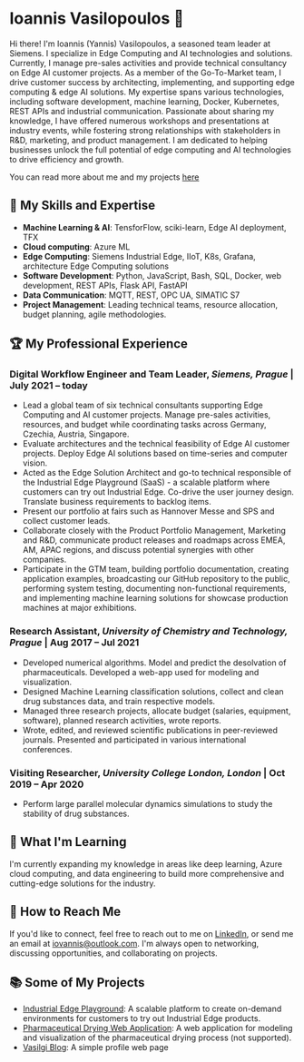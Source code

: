 # Ioannis Vasilopoulos 👋

Hi there! I'm Ioannis (Yannis) Vasilopoulos, a seasoned team leader at Siemens. I specialize in Edge Computing and AI technologies and solutions. Currently, I manage pre-sales activities and provide technical consultancy on Edge AI customer projects. As a member of the Go-To-Market team, I drive customer success by  architecting, implementing, and supporting edge computing & edge AI solutions. My expertise spans various technologies, including software development, machine learning, Docker, Kubernetes, REST APIs and industrial communication. Passionate about sharing my knowledge, I have offered numerous workshops and presentations at industry events, while fostering strong relationships with stakeholders in R&D, marketing, and product management. I am dedicated to helping businesses unlock the full potential of edge computing and AI technologies to drive efficiency and growth.

You can read more about me and my projects [here](https://vasilogi.github.io/)

## 🚀 My Skills and Expertise

- **Machine Learning & AI**: TensforFlow, sciki-learn, Edge AI deployment, TFX
- **Cloud computing**: Azure ML
- **Edge Computing**: Siemens Industrial Edge, IIoT, K8s, Grafana, architecture Edge Computing solutions
- **Software Development**: Python, JavaScript, Bash, SQL, Docker, web development, REST APIs, Flask API, FastAPI
- **Data Communication**: MQTT, REST, OPC UA, SIMATIC S7
- **Project Management**: Leading technical teams, resource allocation, budget planning, agile methodologies.

## 🏆 My Professional Experience

### Digital Workflow Engineer and Team Leader, *Siemens, Prague* | July 2021 – today

-	Lead a global team of six technical consultants supporting Edge Computing and AI customer projects. Manage pre-sales activities, resources, and budget while coordinating tasks across Germany, Czechia, Austria, Singapore.
-	Evaluate architectures and the technical feasibility of Edge AI customer projects. Deploy Edge AI solutions based on time-series and computer vision. 
-	Acted as the Edge Solution Architect and go-to technical responsible of the Industrial Edge Playground (SaaS) - a scalable platform where customers can try out Industrial Edge. Co-drive the user journey design. Translate business requirements to backlog items.
-	Present our portfolio at fairs such as Hannover Messe and SPS and collect customer leads.
-	Collaborate closely with the Product Portfolio Management, Marketing and R&D, communicate product releases and roadmaps across EMEA, AM, APAC regions, and discuss potential synergies with other companies.
-	Participate in the GTM team, building portfolio documentation, creating application examples, broadcasting our GitHub repository to the public, performing system testing, documenting non-functional requirements, and implementing machine learning solutions for showcase production machines at major exhibitions.

### Research Assistant, *University of Chemistry and Technology, Prague* | Aug 2017 – Jul 2021

-	Developed numerical algorithms. Model and predict the desolvation of pharmaceuticals. Developed a web-app used for modeling and visualization.
-	Designed Machine Learning classification solutions, collect and clean drug substances data, and train respective models.
-	Managed three research projects, allocate budget (salaries, equipment, software), planned research activities, wrote reports.
-	Wrote, edited, and reviewed scientific publications in peer-reviewed journals. Presented and participated in various international conferences.

### Visiting Researcher, *University College London, London* | Oct 2019 – Apr 2020

-	Perform large parallel molecular dynamics simulations to study the stability of drug substances.

## 🌱 What I'm Learning

I'm currently expanding my knowledge in areas like deep learning, Azure cloud computing, and data engineering to build more comprehensive and cutting-edge solutions for the industry.

## 💼 How to Reach Me

If you'd like to connect, feel free to reach out to me on [LinkedIn](https://www.linkedin.com/in/vasilogi/), or send me an email at iovannis@outlook.com. I'm always open to networking, discussing opportunities, and collaborating on projects.

## 📚 Some of My Projects

- [Industrial Edge Playground](https://www.siemens.com/global/en/products/automation/topic-areas/industrial-edge/community/playground-registration.html): A scalable platform to create on-demand environments for customers to try out Industrial Edge products.
- [Pharmaceutical Drying Web Application](https://github.com/vasilogi/comf-webapp): A web application for modeling and visualization of the pharmaceutical drying process (not supported).
- [Vasilgi Blog](https://vasilogi.github.io/): A simple profile web page

